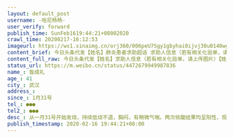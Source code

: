 ```yaml
---
layout: default_post
username: -哈尼杨杨-
user_verify: forward
publish_time: SunFeb1619:44:21+08002020
crawl_time: 20200217-16:12:53
imageurl: https://wx1.sinaimg.cn/orj360/006peU7Sgy1gbyhai0ijvj30u0140wg9.jpg,https://wx4.sinaimg.cn/orj360/006peU7Sgy1gbyhaie8nmj30u014075u.jpg
content_brief: 今日头条代发【姓名】肺炎患者求助超话 求助人信息（若有相关化验单，请上传图片）【姓名】昝成礼【年龄】41【所在城市】武汉【所在小区】社区江宏新村小区【患病时间】1月31号【联系方式】●●●【其他紧急联系人】●●●【病情描述】从一月31号开始发烧，持续低烧不退，胸闷 ...全文
content_full_raw: 今日头条代发【姓名】求助人信息（若有相关化验单，请上传图片）【姓名】昝成礼【年龄】41【所在城市】武汉【所在小区】社区江宏新村小区【患病时间】1月31号【联系方式】●●●【其他紧急联系人】●●●【病情描述】从一月31号开始发烧，持续低烧不退，胸闷，有稍微气喘。两次核酸结果均呈阳性，现在在隔离所，希望病人能尽快住院，得到系统治疗！家里还有小孩！
status_url: https://m.weibo.cn/status/4472679949987836
name_: 昝成礼
age_: 41
city_: 武汉
address_: 
since_: 1月31号
tel_: ●●●
tel2_: ●●●
desc_: 从一月31号开始发烧，持续低烧不退，胸闷，有稍微气喘。两次核酸结果均呈阳性，现在在隔离所，希望病人能尽快住院，得到系统治疗！家里还有小孩！
publish_timestamp: 2020-02-16 19:44:21+08:00
---
```

